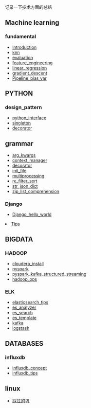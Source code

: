 记录一下技术方面的总结

## Machine learning

### fundamental
<ul>
<li><a href="ml/fundamental/Introduction.html">Introduction</a></li>
<li><a href="ml/fundamental/study_group/ww1_knn/ww1_knn.html">knn</a></li>
<li><a href="ml/fundamental/study_group/ww2_evaluation/evaluation.html">evaluation</a></li>
<li><a href="ml/fundamental/study_group/ww3_fea_eng/feature_engineering.html">feature_engineering</a></li>
<li><a href="ml/fundamental/study_group/ww4_linear_reg/linear_regression.html">linear_regression</a></li>
<li><a href="ml/fundamental/study_group/ww5_gradient_descent/gradient_descent.html">gradient_descent</a></li>
<li><a href="ml/fundamental/study_group/ww6_pipeline_bias_var/Pipeline_bias_var.html">Pipeline_bias_var</a></li>
</ul>


## PYTHON

### design_pattern
<ul>
<li><a href="python/design_pattern/python_interface.html">python_interface</a></li>
<li><a href="python/design_pattern/singleton.html">singleton</a></li><li><a href="python/decorator.html">decorator</a></li>
</ul>

## grammar
<ul>
<li><a href="python/grammar/arg_kwargs.html">arg_kwargs</a></li>
<li><a href="python/grammar/context_manager.html">context_manager</a></li>
<li><a href="python/grammar/decorator.html">decorator</a></li>
<li><a href="python/grammar/init_file.html">init_file</a></li>
<li><a href="python/grammar/multiprocessing.html">multiprocessing</a></li>
<li><a href="python/grammar/re_filter_sort.html">re_filter_sort</a></li>
<li><a href="python/str_json_dict.html">str_json_dict</a></li>
<li><a href="python/zip_list_comprehension.html">zip_list_comprehension</a></li>
</ul>

### Django
<ul>
<li><a href="python/Django/hello_world.html">Django_hello_world</a></li>
</ul>
<li><a href="python/Django/Tips.html">Tips</a></li>
</ul>


## BIGDATA

### HADOOP
<ul>
<li><a href="bigdata/hadoop/cloudera_install.html">cloudera_install</a></li>
<li><a href="bigdata/hadoop/pyspark.html">pyspark</a></li>
<li><a href="bigdata/hadoop/pyspark_kafka_structured_streaming.html">pyspark_kafka_structured_streaming</a></li>
<li><a href="bigdata/hadoop/hadoop_ops.html">hadoop_ops</a></li>
</ul>

### ELK
<ul>
<li><a href="bigdata/elk/elasticsearch_tips.html">elasticsearch_tips</a></li>
<li><a href="bigdata/elk/es_analyzer.html">es_analyzer</a></li>
<li><a href="bigdata/elk/es_search.html">es_search</a></li>
<li><a href="bigdata/elk/es_template.html">es_template</a></li>
<li><a href="bigdata/elk/kafka.html">kafka</a></li>
<li><a href="bigdata/elk/logstash.html">logstash</a></li>
</ul>

## DATABASES

### influxdb
<ul>
<li><a href="databases/influxdb/influxdb_concept.html">influxdb_concept</a></li>
<li><a href="databases/influxdb/influxdb_tips.html">influxdb_tips</a></li>
</ul>



## linux
<ul>
<li><a href="linux/tips.html">踩过的坑</a></li>
</ul>
